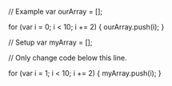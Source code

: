 
// Example
var ourArray = [];

for (var i = 0; i < 10; i += 2) {
  ourArray.push(i);
}

// Setup
var myArray = [];

// Only change code below this line.

for (var i = 1; i < 10; i += 2) {
  myArray.push(i);
}


